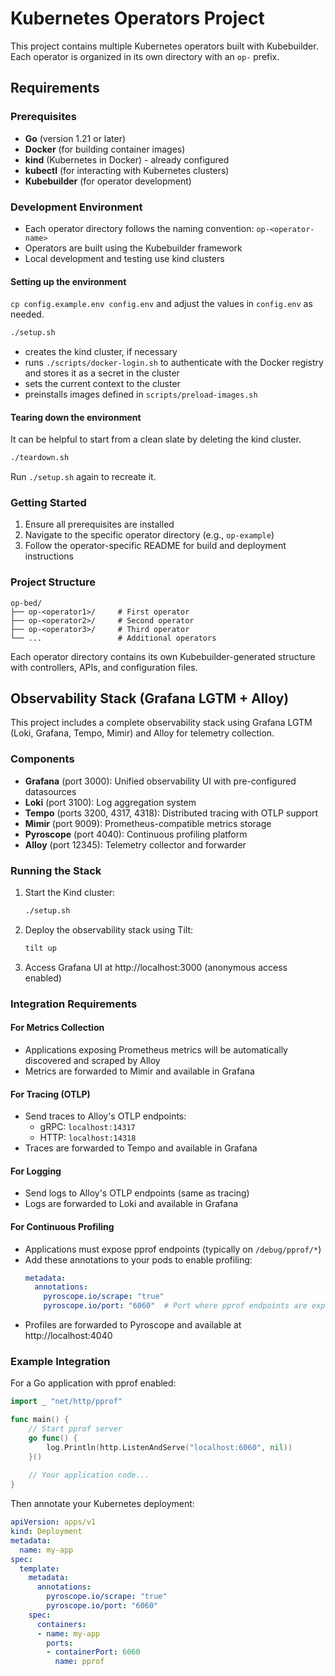 # Kubernetes Operators Project

This project contains multiple Kubernetes operators built with Kubebuilder. Each operator is organized 
in its own directory with an `op-` prefix.

## Requirements

### Prerequisites

- **Go** (version 1.21 or later)
- **Docker** (for building container images)
- **kind** (Kubernetes in Docker) - already configured
- **kubectl** (for interacting with Kubernetes clusters)
- **Kubebuilder** (for operator development)

### Development Environment

- Each operator directory follows the naming convention: `op-<operator-name>`
- Operators are built using the Kubebuilder framework
- Local development and testing use kind clusters

#### Setting up the environment

`cp config.example.env config.env` and adjust the values in `config.env` as needed.

```bash
./setup.sh
```

* creates the kind cluster, if necessary
* runs `./scripts/docker-login.sh` to authenticate with the Docker registry and stores it as a secret in the cluster
* sets the current context to the cluster
* preinstalls images defined in `scripts/preload-images.sh`

#### Tearing down the environment

It can be helpful to start from a clean slate by deleting the kind cluster.

```bash
./teardown.sh
```

Run `./setup.sh` again to recreate it.

### Getting Started

1. Ensure all prerequisites are installed
2. Navigate to the specific operator directory (e.g., `op-example`)
3. Follow the operator-specific README for build and deployment instructions

### Project Structure

```
op-bed/
├── op-<operator1>/     # First operator
├── op-<operator2>/     # Second operator
├── op-<operator3>/     # Third operator
└── ...                 # Additional operators
```

Each operator directory contains its own Kubebuilder-generated structure with controllers, APIs, and configuration files.

## Observability Stack (Grafana LGTM + Alloy)

This project includes a complete observability stack using Grafana LGTM (Loki, Grafana, Tempo, Mimir) and Alloy for telemetry collection.

### Components

- **Grafana** (port 3000): Unified observability UI with pre-configured datasources
- **Loki** (port 3100): Log aggregation system
- **Tempo** (ports 3200, 4317, 4318): Distributed tracing with OTLP support
- **Mimir** (port 9009): Prometheus-compatible metrics storage
- **Pyroscope** (port 4040): Continuous profiling platform
- **Alloy** (port 12345): Telemetry collector and forwarder

### Running the Stack

1. Start the Kind cluster:
   ```bash
   ./setup.sh
   ```

2. Deploy the observability stack using Tilt:
   ```bash
   tilt up
   ```

3. Access Grafana UI at http://localhost:3000 (anonymous access enabled)

### Integration Requirements

#### For Metrics Collection
- Applications exposing Prometheus metrics will be automatically discovered and scraped by Alloy
- Metrics are forwarded to Mimir and available in Grafana

#### For Tracing (OTLP)
- Send traces to Alloy's OTLP endpoints:
  - gRPC: `localhost:14317`
  - HTTP: `localhost:14318`
- Traces are forwarded to Tempo and available in Grafana

#### For Logging
- Send logs to Alloy's OTLP endpoints (same as tracing)
- Logs are forwarded to Loki and available in Grafana

#### For Continuous Profiling
- Applications must expose pprof endpoints (typically on `/debug/pprof/*`)
- Add these annotations to your pods to enable profiling:
  ```yaml
  metadata:
    annotations:
      pyroscope.io/scrape: "true"
      pyroscope.io/port: "6060"  # Port where pprof endpoints are exposed
  ```
- Profiles are forwarded to Pyroscope and available at http://localhost:4040

### Example Integration

For a Go application with pprof enabled:

```go
import _ "net/http/pprof"

func main() {
    // Start pprof server
    go func() {
        log.Println(http.ListenAndServe("localhost:6060", nil))
    }()
    
    // Your application code...
}
```

Then annotate your Kubernetes deployment:

```yaml
apiVersion: apps/v1
kind: Deployment
metadata:
  name: my-app
spec:
  template:
    metadata:
      annotations:
        pyroscope.io/scrape: "true"
        pyroscope.io/port: "6060"
    spec:
      containers:
      - name: my-app
        ports:
        - containerPort: 6060
          name: pprof
```